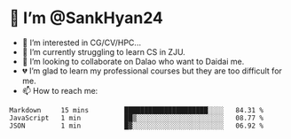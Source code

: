 # 👋 I’m @SankHyan24

- 👀 I’m interested in CG/CV/HPC...
- 🌱 I’m currently struggling to learn CS in ZJU.
- 💞️ I’m looking to collaborate on Dalao who want to Daidai me.
- 💔 I’m glad to learn my professional courses but they are too difficult for me.
- 📫 How to reach me:


<!---
SankHyan24/SankHyan24 is a ✨ special ✨ repository because its `README.md` (this file) appears on your GitHub profile.
You can click the Preview link to take a look at your changes.
--->
<!--START_SECTION:waka-->

```text
Markdown     15 mins         █████████████████████░░░░   84.31 %
JavaScript   1 min           ██▒░░░░░░░░░░░░░░░░░░░░░░   08.77 %
JSON         1 min           █▓░░░░░░░░░░░░░░░░░░░░░░░   06.92 %
```

<!--END_SECTION:waka-->
